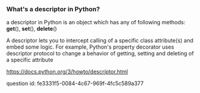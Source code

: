 ### What's a descriptor in Python?

a descriptor in Python is an object which has any of following methods: __get__(), __set__(), __delete__()

A descriptor lets you to intercept calling of a specific class attribute(s) and embed some logic. 
For example, Python's property decorator uses descriptor protocol to change a behavior of getting, 
setting and deleting of a specific attribute

https://docs.python.org/3/howto/descriptor.html

question id: fe3331f5-0084-4c67-969f-4fc5c589a377